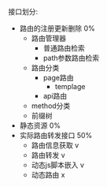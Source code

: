 

接口划分:
- 路由的注册更新删除 0%
  - 路由管理器
    - 普通路由检索
    - path参数路由检索
  - 路由分类
    - page路由
      - templage
    - api路由
  - method分类
  - 前缀树
- 静态资源 0%
- 实际路由转发接口 50%
  - 路由信息获取 v
  - 路由转发 v
  - 动态js脚本嵌入 v
  - 动态路由 x